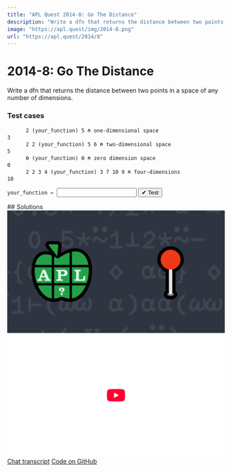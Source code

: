 ```yaml
---
title: "APL Quest 2014-8: Go The Distance"
description: "Write a dfn that returns the distance between two points in a space of any number of dimensions."
image: "https://apl.quest/img/2014-8.png"
url: "https://apl.quest/2014/8"
---
```


# <span class=s>2014-</span>8: Go The Distance

Write a dfn that returns the distance between two points in a space of any number of dimensions.

### Test cases

```APL
      2 (your_function) 5 ⍝ one-dimensional space
3
      2 2 (your_function) 5 6 ⍝ two-dimensional space
5
      ⍬ (your_function) ⍬ ⍝ zero dimension space
0
      2 2 3 4 (your_function) 3 7 10 9 ⍝ four-dimensions
10
```
<div class="pdiv">
  <code onclick="p_Input.focus()">your_function ← </code><input id="p_Input" autocomplete="off" spellcheck="false" oninput="this.parentElement.querySelector`button`.disabled=false;localStorage.setItem(window.location.pathname,this.value)" onkeypress="subm(event)">
  <button onclick="alert$.next`Testing…`;submitSolution`p`" class="md-button md-button--primary">&#x2714; Test</button>
</div>
<blockquote id="p_Output"></blockquote>
## Solutions
<div onclick="play(this)" title="Video on YouTube" class="yt">
<img alt="Video Thumbnail" src="../../img/2014-8.png">
<img alt="YouTube" src="../../img/yt-big.png">
</div>
<a href="https://chat.stackexchange.com/transcript/52405/2022/6/3" target="_blank" class="md-button md-button--primary">Chat transcript</a>
<a href="https://github.com/dyalog/apl.quest/blob/main/2014/8.apl" target="_blank" class="md-button md-button--primary right">Code on GitHub</a>

<script>
    testCases={"a":[["2","5"],["2 2","5 6"],["2 2 3 4","3 7 10 9"],["0 0","6 8"]],"b":[["0","0"],["⍬","⍬"],["?4⍴10","?4⍴10"],["-?5⍴10","?5⍴10"],["-?3⍴10","-?3⍴10"],["(-10)+?5⍴20","(-10)+?5⍴20"]],"f":"{(+/(⍺-⍵)*2)*0.5}"}
    p_Input.value=localStorage.getItem(window.location.pathname)
    play=e=>e.outerHTML=`<iframe src="https://www.youtube.com/embed/OEChBu1p98w?list=PLYKQVqyrAEj9wDIUyLDGtDAFTKY38BUMN&autoplay=1" title="<span class=s>2014-</span>8: Go The Distance (APL Quest 2014-8)" frameborder="0" allow="accelerometer; autoplay; clipboard-write; encrypted-media; gyroscope; picture-in-picture; web-share" referrerpolicy="strict-origin-when-cross-origin" allowfullscreen></iframe>`
</script>
